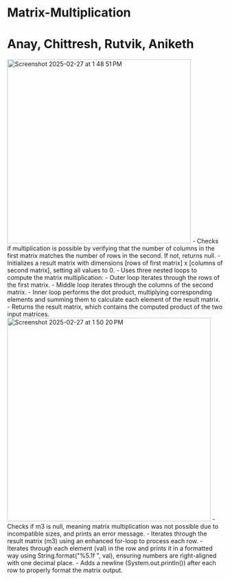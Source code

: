 # Matrix-Multiplication
# Anay, Chittresh, Rutvik, Aniketh

<img width="428" alt="Screenshot 2025-02-27 at 1 48 51 PM" src="https://github.com/user-attachments/assets/3a106995-05d5-4306-8d44-01ae72a61c69" />
- Checks if multiplication is possible by verifying that the number of columns in the first matrix matches the number of rows in the second. If not, returns null.
- Initializes a result matrix with dimensions [rows of first matrix] x [columns of second matrix], setting all values to 0.
- Uses three nested loops to compute the matrix multiplication:
  - Outer loop iterates through the rows of the first matrix.
  - Middle loop iterates through the columns of the second matrix.
  - Inner loop performs the dot product, multiplying corresponding elements and summing them to calculate each element of the result matrix.
- Returns the result matrix, which contains the computed product of the two input matrices.

<img width="474" alt="Screenshot 2025-02-27 at 1 50 20 PM" src="https://github.com/user-attachments/assets/326366f4-f093-43f0-a28f-cbba0003da00" />
- Checks if m3 is null, meaning matrix multiplication was not possible due to incompatible sizes, and prints an error message.
- Iterates through the result matrix (m3) using an enhanced for-loop to process each row.
- Iterates through each element (val) in the row and prints it in a formatted way using String.format("%5.1f ", val), ensuring numbers are right-aligned with one decimal place.
- Adds a newline (System.out.println()) after each row to properly format the matrix output.
